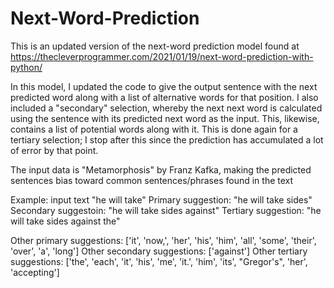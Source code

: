 # Next-Word-Prediction

This is an updated version of the next-word prediction model found at https://thecleverprogrammer.com/2021/01/19/next-word-prediction-with-python/

In this model, I updated the code to give the output sentence with the next predicted word along with a list of alternative words for that position. I also included a "secondary" selection, whereby the next next word is calculated using the sentence with its predicted next word as the input. This, likewise, contains a list of potential words along with it. This is done again for a tertiary selection; I stop after this since the prediction has accumulated a lot of error by that point. 

The input data is "Metamorphosis" by Franz Kafka, making the predicted sentences bias toward common sentences/phrases found in the text

Example: input text "he will take"
Primary suggestion: "he will take sides"
Secondary suggestoin: "he will take sides against"
Tertiary suggestion: "he will take sides against the"

Other primary suggestions:  ['it', 'now,', 'her', 'his', 'him', 'all', 'some', 'their', 'over', 'a', 'long']
Other secondary suggestions:  ['against']
Other tertiary suggestions:  ['the', 'each', 'it', 'his', 'me', 'it.', 'him', 'its', "Gregor's", 'her', 'accepting']
